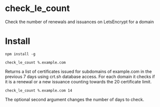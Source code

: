 # check_le_count
Check the number of renewals and issuances on LetsEncrypt for a domain

# Install

```npm install -g```

```check_le_count %.example.com```

Returns a list of certificates issued for subdomains of example.com in the previous 7 days using crt.sh database access.
For each domain it checks if it is a renewal or a new issuance counting towards the 20 certificate limit.

```check_le_count %.example.com 14```

The optional second argument changes the number of days to check.
